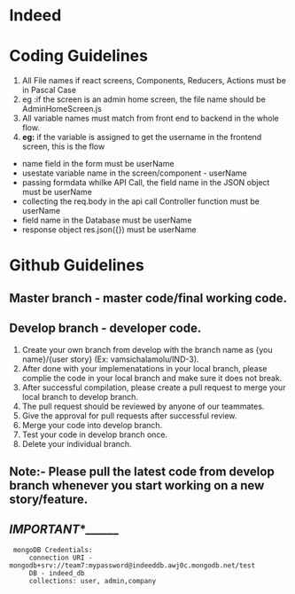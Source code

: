# Indeed




# Coding Guidelines
 1. All File names if react screens, Components, Reducers, Actions must be in Pascal Case
 1. eg :if the screen is an admin home screen, the file name should be AdminHomeScreen.js
 1. All variable names must match from front end to backend in the whole flow.
 1. <b>eg:</b> if the variable is assigned to get the username in the frontend screen, this is the flow
  *  name field in the form must be userName
  *  usestate variable name in the screen/component - userName
  *  passing formdata whilke API Call, the field name in the JSON object must be userName
  *  collecting the req.body in the api call Controller function must be userName
  *  field name in the Database must be userName
  *  response object res.json({}) must be userName

# Github Guidelines

## Master branch - master code/final working code.
## Develop branch - developer code.

1. Create your own branch from develop with the branch name as {you name}/{user story} (Ex: vamsichalamolu/IND-3).
2. After done with your implemenatations in your local branch, please complie the code in your local branch and make sure it does not break.
3. After successful compilation, please create a pull request to merge your local branch to develop branch.
4. The pull request should be reviewed by anyone of our teammates.
5. Give the approval for pull requests after successful review.
6. Merge your code into develop branch.
7. Test your code in develop branch once.
8. Delete your individual branch.
 
## Note:- Please pull the latest code from develop branch whenever you start working on a new story/feature.

## ____________***IMPORTANT****__________________
     mongoDB Credentials:
         connection URI -  mongodb+srv://team7:mypassword@indeeddb.awj0c.mongodb.net/test
         DB - indeed_db
         collections: user, admin,company
